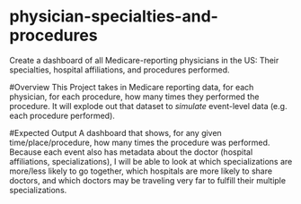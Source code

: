# physician-specialties-and-procedures
 Create a dashboard of all Medicare-reporting physicians in the US: Their specialties, hospital affiliations, and procedures performed.

#Overview
 This Project takes in Medicare reporting data, for each physician, for each procedure, how many times they performed the procedure. It will explode out that dataset to *simulate* event-level data (e.g. each procedure performed).

#Expected Output
 A dashboard that shows, for any given time/place/procedure, how many times the procedure was performed. Because each event also has metadata about the doctor (hospital affiliations, specializations), I will be able to look at which specializations are more/less likely to go together, which hospitals are more likely to share doctors, and which doctors may be traveling very far to fulfill their multiple specializations.
